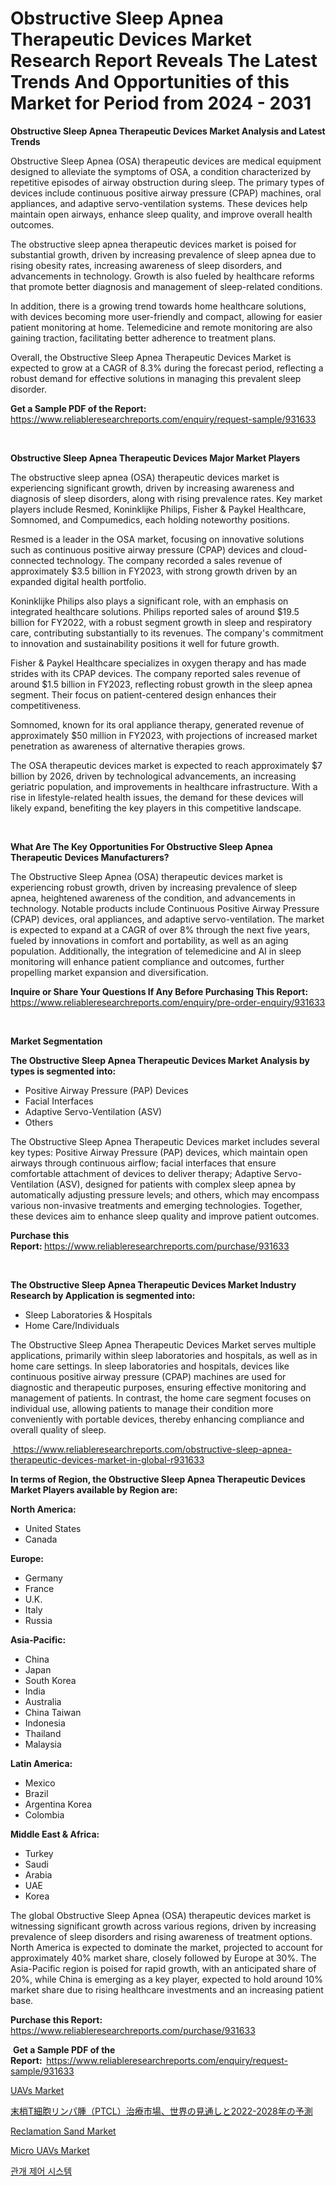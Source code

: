 <p><h1>Obstructive Sleep Apnea Therapeutic Devices Market Research Report Reveals The Latest Trends And Opportunities of this Market for Period from 2024 - 2031</h1></p><p><strong>Obstructive Sleep Apnea Therapeutic Devices Market Analysis and Latest Trends</strong></p>
<p><p>Obstructive Sleep Apnea (OSA) therapeutic devices are medical equipment designed to alleviate the symptoms of OSA, a condition characterized by repetitive episodes of airway obstruction during sleep. The primary types of devices include continuous positive airway pressure (CPAP) machines, oral appliances, and adaptive servo-ventilation systems. These devices help maintain open airways, enhance sleep quality, and improve overall health outcomes.</p><p>The obstructive sleep apnea therapeutic devices market is poised for substantial growth, driven by increasing prevalence of sleep apnea due to rising obesity rates, increasing awareness of sleep disorders, and advancements in technology. Growth is also fueled by healthcare reforms that promote better diagnosis and management of sleep-related conditions. </p><p>In addition, there is a growing trend towards home healthcare solutions, with devices becoming more user-friendly and compact, allowing for easier patient monitoring at home. Telemedicine and remote monitoring are also gaining traction, facilitating better adherence to treatment plans. </p><p>Overall, the Obstructive Sleep Apnea Therapeutic Devices Market is expected to grow at a CAGR of 8.3% during the forecast period, reflecting a robust demand for effective solutions in managing this prevalent sleep disorder.</p></p>
<p><strong>Get a Sample PDF of the Report:&nbsp;</strong> <a href="https://www.reliableresearchreports.com/enquiry/request-sample/931633">https://www.reliableresearchreports.com/enquiry/request-sample/931633</a></p>
<p>&nbsp;</p>
<p><strong>Obstructive Sleep Apnea Therapeutic Devices Major Market Players</strong></p>
<p><p>The obstructive sleep apnea (OSA) therapeutic devices market is experiencing significant growth, driven by increasing awareness and diagnosis of sleep disorders, along with rising prevalence rates. Key market players include Resmed, Koninklijke Philips, Fisher & Paykel Healthcare, Somnomed, and Compumedics, each holding noteworthy positions.</p><p>Resmed is a leader in the OSA market, focusing on innovative solutions such as continuous positive airway pressure (CPAP) devices and cloud-connected technology. The company recorded a sales revenue of approximately $3.5 billion in FY2023, with strong growth driven by an expanded digital health portfolio.</p><p>Koninklijke Philips also plays a significant role, with an emphasis on integrated healthcare solutions. Philips reported sales of around $19.5 billion for FY2022, with a robust segment growth in sleep and respiratory care, contributing substantially to its revenues. The company's commitment to innovation and sustainability positions it well for future growth.</p><p>Fisher & Paykel Healthcare specializes in oxygen therapy and has made strides with its CPAP devices. The company reported sales revenue of around $1.5 billion in FY2023, reflecting robust growth in the sleep apnea segment. Their focus on patient-centered design enhances their competitiveness.</p><p>Somnomed, known for its oral appliance therapy, generated revenue of approximately $50 million in FY2023, with projections of increased market penetration as awareness of alternative therapies grows.</p><p>The OSA therapeutic devices market is expected to reach approximately $7 billion by 2026, driven by technological advancements, an increasing geriatric population, and improvements in healthcare infrastructure. With a rise in lifestyle-related health issues, the demand for these devices will likely expand, benefiting the key players in this competitive landscape.</p></p>
<p>&nbsp;</p>
<p><strong>What Are The Key Opportunities For Obstructive Sleep Apnea Therapeutic Devices Manufacturers?</strong></p>
<p><p>The Obstructive Sleep Apnea (OSA) therapeutic devices market is experiencing robust growth, driven by increasing prevalence of sleep apnea, heightened awareness of the condition, and advancements in technology. Notable products include Continuous Positive Airway Pressure (CPAP) devices, oral appliances, and adaptive servo-ventilation. The market is expected to expand at a CAGR of over 8% through the next five years, fueled by innovations in comfort and portability, as well as an aging population. Additionally, the integration of telemedicine and AI in sleep monitoring will enhance patient compliance and outcomes, further propelling market expansion and diversification.</p></p>
<p><strong>Inquire or Share Your Questions If Any Before Purchasing This Report:</strong> <a href="https://www.reliableresearchreports.com/enquiry/pre-order-enquiry/931633">https://www.reliableresearchreports.com/enquiry/pre-order-enquiry/931633</a></p>
<p>&nbsp;</p>
<p><strong>Market Segmentation</strong></p>
<p><strong>The Obstructive Sleep Apnea Therapeutic Devices Market Analysis by types is segmented into:</strong></p>
<p><ul><li>Positive Airway Pressure (PAP) Devices</li><li>Facial Interfaces</li><li>Adaptive Servo-Ventilation (ASV)</li><li>Others</li></ul></p>
<p><p>The Obstructive Sleep Apnea Therapeutic Devices market includes several key types: Positive Airway Pressure (PAP) devices, which maintain open airways through continuous airflow; facial interfaces that ensure comfortable attachment of devices to deliver therapy; Adaptive Servo-Ventilation (ASV), designed for patients with complex sleep apnea by automatically adjusting pressure levels; and others, which may encompass various non-invasive treatments and emerging technologies. Together, these devices aim to enhance sleep quality and improve patient outcomes.</p></p>
<p><strong>Purchase this Report:&nbsp;</strong><a href="https://www.reliableresearchreports.com/purchase/931633">https://www.reliableresearchreports.com/purchase/931633</a></p>
<p>&nbsp;</p>
<p><strong>The Obstructive Sleep Apnea Therapeutic Devices Market Industry Research by Application is segmented into:</strong></p>
<p><ul><li>Sleep Laboratories & Hospitals</li><li>Home Care/Individuals</li></ul></p>
<p><p>The Obstructive Sleep Apnea Therapeutic Devices Market serves multiple applications, primarily within sleep laboratories and hospitals, as well as in home care settings. In sleep laboratories and hospitals, devices like continuous positive airway pressure (CPAP) machines are used for diagnostic and therapeutic purposes, ensuring effective monitoring and management of patients. In contrast, the home care segment focuses on individual use, allowing patients to manage their condition more conveniently with portable devices, thereby enhancing compliance and overall quality of sleep.</p></p>
<p><a href="https://www.reliableresearchreports.com/obstructive-sleep-apnea-therapeutic-devices-market-in-global-r931633">&nbsp;https://www.reliableresearchreports.com/obstructive-sleep-apnea-therapeutic-devices-market-in-global-r931633</a></p>
<p><strong>In terms of Region, the Obstructive Sleep Apnea Therapeutic Devices Market Players available by Region are:</strong></p>
<p>
    <p> <strong> North America: </strong>
        <ul>
            <li>United States</li>
            <li>Canada</li>
        </ul>
        </p> 
    <p> <strong> Europe: </strong>
        <ul>
            <li>Germany</li>
            <li>France</li>
            <li>U.K.</li>
            <li>Italy</li>
            <li>Russia</li>
        </ul>
        </p> 
    <p> <strong> Asia-Pacific: </strong>
        <ul>
            <li>China</li>
            <li>Japan</li>
            <li>South Korea</li>
            <li>India</li>
            <li>Australia</li>
            <li>China Taiwan</li>
            <li>Indonesia</li>
            <li>Thailand</li>
            <li>Malaysia</li>
        </ul>
        </p> 
    <p> <strong> Latin America: </strong>
        <ul>
            <li>Mexico</li>
            <li>Brazil</li>
            <li>Argentina Korea</li>
            <li>Colombia</li>
        </ul>
        </p> 
    <p> <strong> Middle East & Africa: </strong>
        <ul>
            <li>Turkey</li>
            <li>Saudi</li>
            <li>Arabia</li>
            <li>UAE</li>
            <li>Korea</li>
        </ul>
    </p>
    </p>
<p><p>The global Obstructive Sleep Apnea (OSA) therapeutic devices market is witnessing significant growth across various regions, driven by increasing prevalence of sleep disorders and rising awareness of treatment options. North America is expected to dominate the market, projected to account for approximately 40% market share, closely followed by Europe at 30%. The Asia-Pacific region is poised for rapid growth, with an anticipated share of 20%, while China is emerging as a key player, expected to hold around 10% market share due to rising healthcare investments and an increasing patient base.</p></p>
<p><strong>Purchase this Report: </strong><a href="https://www.reliableresearchreports.com/purchase/931633">https://www.reliableresearchreports.com/purchase/931633</a></p>
<p>&nbsp;<strong>Get a Sample PDF of the Report:&nbsp;&nbsp;</strong><a href="https://www.reliableresearchreports.com/enquiry/request-sample/931633">https://www.reliableresearchreports.com/enquiry/request-sample/931633</a></p>
<p><strong></strong></p>
<p><p><a href="https://medium.com/@aronosmani150/the-market-for-uavs-market-is-examined-in-this-report-along-with-the-factors-that-are-expected-194118150bae">UAVs Market</a></p><p><a href="https://medium.com/@gregoriookeefe2023/peripheral-t-cell-lymphoma-ptcl-treatment-market-global-outlook-and-forecast-2022-2028-9da005c57558">末梢T細胞リンパ腫（PTCL）治療市場、世界の見通しと2022-2028年の予測</a></p><p><a href="https://issuu.com/reportprime-2/docs/reclamation-sand-market-size-2030.p_3d735103faa2c9">Reclamation Sand Market</a></p><p><a href="https://medium.com/@aronosmani150/strategic-insights-into-global-micro-uavs-market-trends-2024-2031-covered-in-103-pages-e88d20f8d917?postPublishedType=initial">Micro UAVs Market</a></p><p><a href="https://medium.com/@melodyfunk1988/%EA%B4%80%EA%B0%9C-%EC%A0%9C%EC%96%B4-%EC%8B%9C%EC%8A%A4%ED%85%9C-%EC%8B%9C%EC%9E%A5-%EA%B8%80%EB%A1%9C%EB%B2%8C-%EB%B0%8F-%EC%A7%80%EC%97%AD-%EB%B6%84%EC%84%9D-%EC%B5%9C%EC%A2%85-%EC%82%AC%EC%9A%A9%EC%9E%90-%EC%A0%9C%ED%92%88-%EB%B0%8F-%EC%A7%80%EC%97%AD%EC%97%90-%EC%A4%91%EC%A0%90-%EB%B6%84%EC%84%9D-%EB%B0%8F-%EC%98%88%EC%B8%A1-2024-2031-ad81a050eee5">관개 제어 시스템</a></p></p>